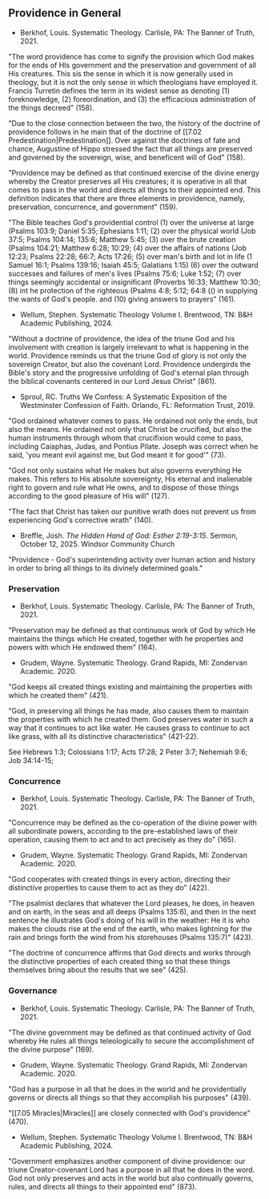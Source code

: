 ## Providence in General

- Berkhof, Louis. Systematic Theology. Carlisle, PA: The Banner of Truth, 2021.

"The word providence has come to signify the provision which God makes for the ends of HIs government and the preservation and government of all His creatures. This sis the sense in which it is now generally used in theology, but it is not the only sense in which theologians have employed it. Francis Turretin defines the term in its widest sense as denoting (1) foreknowledge, (2) foreordination, and (3) the efficacious administration of the things decreed" (158).

"Due to the close connection between the two, the history of the doctrine of providence follows in he main that of the doctrine of [[7.02 Predestination|Predestination]]. Over against the doctrines of fate and chance, Augustine of Hippo stressed the fact that all things are preserved and governed by the sovereign, wise, and beneficent will of God" (158).

"Providence may be defined as that continued exercise of the divine energy whereby the Creator preserves all His creatures; it is operative in all that comes to pass in the world and directs all things to their appointed end. This definition indicates that there are three elements in providence, namely, preservation, concurrence, and government" (159).

"The Bible teaches God's providential control (1) over the universe at large (Psalms 103:9; Daniel 5:35; Ephesians 1:11; (2) over the physical world (Job 37:5; Psalms 104:14; 135:6; Matthew 5:45; (3) over the brute creation (Psalms 104:21; Matthew 6:28; 10:29; (4) over the affairs of nations (Job 12:23; Psalms 22:28; 66:7; Acts 17:26; (5) over man's birth and lot in life (1 Samuel 16:1; Psalms 139:16; Isaiah 45:5; Galatians 1:15) (6) over the outward successes and failures of men's lives (Psalms 75:6; Luke 1:52; (7) over things seemingly accidental or insignificant (Proverbs 16:33; Matthew 10:30; (8) int he protection of the righteous (Psalms 4:8; 5:12; 64:8 (() in supplying the wants of God's people. and (10) giving answers to prayers" (161).

- Wellum, Stephen. Systematic Theology Volume I. Brentwood, TN: B&H Academic Publishing, 2024.

"Without a doctrine of providence, the idea of the triune God and his involvement with creation is largely irrelevant to what is happening in the world. Providence reminds us that the triune God of glory is not only the sovereign Creator, but also the covenant Lord. Providence undergirds the Bible's story and the progressive unfolding of God's eternal plan through the biblical covenants centered in our Lord Jesus Christ" (861).

- Sproul, RC. Truths We Confess: A Systematic Exposition of the Westminster Confession of Faith. Orlando, FL: Reformation Trust, 2019.

"God ordained whatever comes to pass. He ordained not only the ends, but also the means. He ordained not only that Christ be crucified, but also the human instruments through whom that crucifixion would come to pass, including Caiaphas, Judas, and Pontius Pilate. Joseph was correct when he said, 'you meant evil against me, but God meant it for good'" (73).

"God not only sustains what He makes but also governs everything He makes. This refers to His absolute sovereignty, His eternal and inalienable right to govern and rule what He owns, and to dispose of those things according to the good pleasure of His will" (127).

"The fact that Christ has taken our punitive wrath does not prevent us from experiencing God's corrective wrath" (140).

- Breffle, Josh. *The Hidden Hand of God: Esther 2:19-3:15*. Sermon, October 12, 2025. Windsor Community Church

"Providence - God's superintending activity over human action and history in order to bring all things to its divinely determined goals."
### Preservation

- Berkhof, Louis. Systematic Theology. Carlisle, PA: The Banner of Truth, 2021.

"Preservation may be defined as that continuous work of God by which He maintains the things which He created, together with he properties and powers with which He endowed them" (164).

- Grudem, Wayne. Systematic Theology. Grand Rapids, MI: Zondervan Academic. 2020.

"God keeps all created things existing and maintaining the properties with which he created them" (421).

"God, in preserving all things he has made, also causes them to maintain the properties with which he created them. God preserves water in such a way that it continues to act like water. He causes grass to continue to act like grass, with all its distinctive characteristics" (421-22).

See Hebrews 1:3; Colossians 1:17; Acts 17:28; 2 Peter 3:7; Nehemiah 9:6; Job 34:14-15;

### Concurrence

- Berkhof, Louis. Systematic Theology. Carlisle, PA: The Banner of Truth, 2021.

"Concurrence may be defined as the co-operation of the divine power with all subordinate powers, according to the pre-established laws of their operation, causing them to act and to act precisely as they do" (165).

- Grudem, Wayne. Systematic Theology. Grand Rapids, MI: Zondervan Academic. 2020.

"God cooperates with created things in every action, directing their distinctive properties to cause them to act as they do" (422).

"The psalmist declares that whatever the Lord pleases, he does, in heaven and on earth, in the seas and all deeps (Psalms 135:6), and then in the next sentence he illustrates God's doing of his will in the weather: He it is who makes the clouds rise at the end of the earth, who makes lightning for the rain and brings forth the wind from his storehouses (Psalms 135:7)" (423).

"The doctrine of concurrence affirms that God directs and works through the distinctive properties of each created thing so that these things themselves bring about the results that we see" (425).

### Governance

- Berkhof, Louis. Systematic Theology. Carlisle, PA: The Banner of Truth, 2021.

"The divine government may be defined as that continued activity of God whereby He rules all things teleologically to secure the accomplishment of the divine purpose" (169).

- Grudem, Wayne. Systematic Theology. Grand Rapids, MI: Zondervan Academic. 2020.

"God has a purpose in all that he does in the world and he providentially governs or directs all things so that they accomplish his purposes" (439).

"[[7.05 Miracles|Miracles]] are closely connected with God's providence" (470).

- Wellum, Stephen. Systematic Theology Volume I. Brentwood, TN: B&H Academic Publishing, 2024.

"Government emphasizes another component of divine providence: our triune Creator-covenant Lord has a purpose in all that he does in the word. God not only preserves and acts in the world but also continually governs, rules, and directs all things to their appointed end" (873).